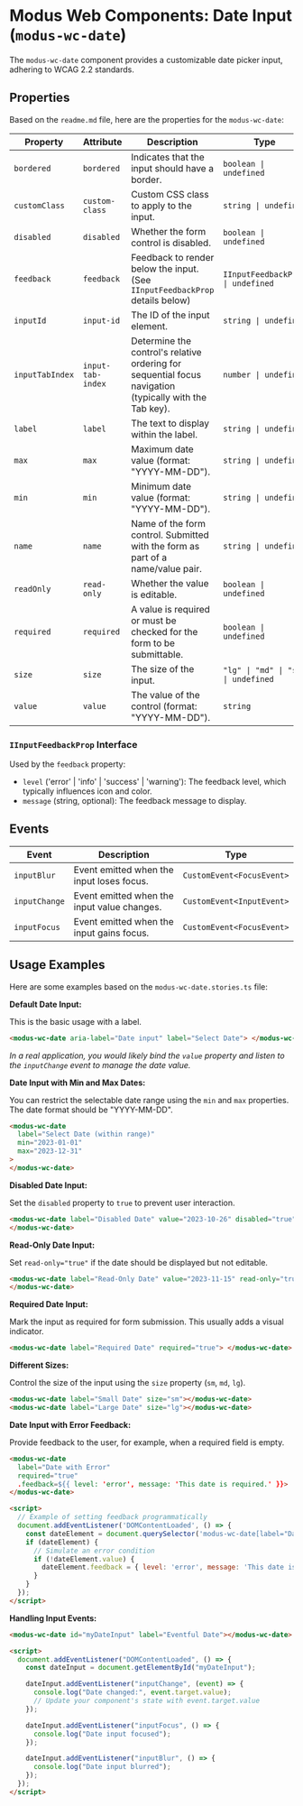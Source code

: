 # Modus Web Components: Date Input (`modus-wc-date`)

The `modus-wc-date` component provides a customizable date picker input, adhering to WCAG 2.2 standards.

## Properties

Based on the `readme.md` file, here are the properties for the `modus-wc-date`:

| Property        | Attribute         | Description                                                                                             | Type                                | Default     |
| --------------- | ----------------- | ------------------------------------------------------------------------------------------------------- | ----------------------------------- | ----------- |
| `bordered`      | `bordered`        | Indicates that the input should have a border.                                                          | `boolean \| undefined`              | `true`      |
| `customClass`   | `custom-class`    | Custom CSS class to apply to the input.                                                                 | `string \| undefined`               | `''`        |
| `disabled`      | `disabled`        | Whether the form control is disabled.                                                                   | `boolean \| undefined`              | `false`     |
| `feedback`      | `feedback`        | Feedback to render below the input. (See `IInputFeedbackProp` details below)                            | `IInputFeedbackProp \| undefined`   | `undefined` |
| `inputId`       | `input-id`        | The ID of the input element.                                                                            | `string \| undefined`               | `undefined` |
| `inputTabIndex` | `input-tab-index` | Determine the control's relative ordering for sequential focus navigation (typically with the Tab key). | `number \| undefined`               | `undefined` |
| `label`         | `label`           | The text to display within the label.                                                                   | `string \| undefined`               | `undefined` |
| `max`           | `max`             | Maximum date value (format: "YYYY-MM-DD").                                                              | `string \| undefined`               | `undefined` |
| `min`           | `min`             | Minimum date value (format: "YYYY-MM-DD").                                                              | `string \| undefined`               | `undefined` |
| `name`          | `name`            | Name of the form control. Submitted with the form as part of a name/value pair.                         | `string \| undefined`               | `undefined` |
| `readOnly`      | `read-only`       | Whether the value is editable.                                                                          | `boolean \| undefined`              | `false`     |
| `required`      | `required`        | A value is required or must be checked for the form to be submittable.                                  | `boolean \| undefined`              | `false`     |
| `size`          | `size`            | The size of the input.                                                                                  | `"lg" \| "md" \| "sm" \| undefined` | `'md'`      |
| `value`         | `value`           | The value of the control (format: "YYYY-MM-DD").                                                        | `string`                            | `''`        |

### `IInputFeedbackProp` Interface

Used by the `feedback` property:

- `level` ('error' | 'info' | 'success' | 'warning'): The feedback level, which typically influences icon and color.
- `message` (string, optional): The feedback message to display.

## Events

| Event         | Description                                 | Type                      |
| ------------- | ------------------------------------------- | ------------------------- |
| `inputBlur`   | Event emitted when the input loses focus.   | `CustomEvent<FocusEvent>` |
| `inputChange` | Event emitted when the input value changes. | `CustomEvent<InputEvent>` |
| `inputFocus`  | Event emitted when the input gains focus.   | `CustomEvent<FocusEvent>` |

## Usage Examples

Here are some examples based on the `modus-wc-date.stories.ts` file:

**Default Date Input:**

This is the basic usage with a label.

```html
<modus-wc-date aria-label="Date input" label="Select Date"> </modus-wc-date>
```

_In a real application, you would likely bind the `value` property and listen to the `inputChange` event to manage the date value._

**Date Input with Min and Max Dates:**

You can restrict the selectable date range using the `min` and `max` properties. The date format should be "YYYY-MM-DD".

```html
<modus-wc-date
  label="Select Date (within range)"
  min="2023-01-01"
  max="2023-12-31"
>
</modus-wc-date>
```

**Disabled Date Input:**

Set the `disabled` property to `true` to prevent user interaction.

```html
<modus-wc-date label="Disabled Date" value="2023-10-26" disabled="true">
</modus-wc-date>
```

**Read-Only Date Input:**

Set `read-only="true"` if the date should be displayed but not editable.

```html
<modus-wc-date label="Read-Only Date" value="2023-11-15" read-only="true">
</modus-wc-date>
```

**Required Date Input:**

Mark the input as required for form submission. This usually adds a visual indicator.

```html
<modus-wc-date label="Required Date" required="true"> </modus-wc-date>
```

**Different Sizes:**

Control the size of the input using the `size` property (`sm`, `md`, `lg`).

```html
<modus-wc-date label="Small Date" size="sm"></modus-wc-date>
<modus-wc-date label="Large Date" size="lg"></modus-wc-date>
```

**Date Input with Error Feedback:**

Provide feedback to the user, for example, when a required field is empty.

```html
<modus-wc-date
  label="Date with Error"
  required="true"
  .feedback=${{ level: 'error', message: 'This date is required.' }}>
</modus-wc-date>

<script>
  // Example of setting feedback programmatically
  document.addEventListener('DOMContentLoaded', () => {
    const dateElement = document.querySelector('modus-wc-date[label="Date with Error"]');
    if (dateElement) {
      // Simulate an error condition
      if (!dateElement.value) {
        dateElement.feedback = { level: 'error', message: 'This date is required.' };
      }
    }
  });
</script>
```

**Handling Input Events:**

```html
<modus-wc-date id="myDateInput" label="Eventful Date"></modus-wc-date>

<script>
  document.addEventListener("DOMContentLoaded", () => {
    const dateInput = document.getElementById("myDateInput");

    dateInput.addEventListener("inputChange", (event) => {
      console.log("Date changed:", event.target.value);
      // Update your component's state with event.target.value
    });

    dateInput.addEventListener("inputFocus", () => {
      console.log("Date input focused");
    });

    dateInput.addEventListener("inputBlur", () => {
      console.log("Date input blurred");
    });
  });
</script>
```
